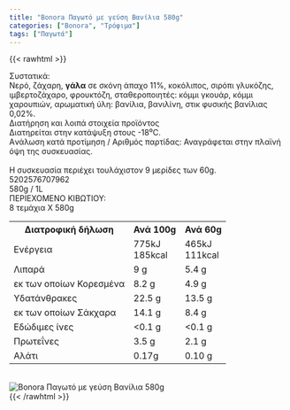 ```yaml
---
title: "Bonora Παγωτό με γεύση Βανίλια 580g"
categories: ["Bonora", "Τρόφιμα"]
tags: ["Παγωτά"]
---
```

{{< rawhtml >}}

<div class="sload96"><div class="product"><div id="sistatika">Συστατικά:</div><div class="alltext">Νερό, ζάχαρη, <b>γάλα</b> σε σκόνη άπαχο 11%, κοκόλιπος, σιρόπι γλυκόζης, ιμβερτοζάχαρο, φρουκτόζη, σταθεροποιητές: κόμμι γκουάρ, κόμμι χαρουπιών, αρωματική ύλη: βανίλια, βανιλίνη, στικ φυσικής βανίλιας 0,02%.</div><div id="loipa">Διατήρηση και λοιπά στοιχεία προϊόντος</div><div class="alltext">Διατηρείται στην κατάψυξη στους -18⁰C.<br>Aνάλωση κατά προτίμηση / Aριθμός παρτίδας: Αναγράφεται στην πλαϊνή όψη της συσκευασίας.<br><br>H συσκευασία περιέχει τουλάχιστον 9 μερίδες των 60g.</div><div id="barcode"><div id="barimage1"></div><span id="bartext">5202576707962</span></div><div id="varos"><div id="varosimage1"></div><span id="varostext">580g / 1L</span></div><div id="kivotio">ΠΕΡΙΕΧΟΜΕΝΟ ΚΙΒΩΤΙΟΥ:<br>8 τεμάχια Χ 580g</div><div class="tabout"><table id="diatable"><tbody><tr><th>Διατροφική δήλωση</th><th>Ανά 100g</th><th>Ανά 60g</th></tr><tr><td class="texr2">Ενέργεια</td><td class="texr">775kJ<br>185kcal</td><td class="texr">465kJ<br>111kcal</td></tr><tr><td class="texr2">Λιπαρά</td><td class="texr">9 g</td><td class="texr">5.4 g</td></tr><tr><td class="gray">εκ των οποίων Κορεσµένα</td><td class="gray2">8.2 g</td><td class="gray2">4.9 g</td></tr><tr><td class="texr2">Yδατάνθρακες</td><td class="texr">22.5 g</td><td class="texr">13.5 g</td></tr><tr><td class="gray">εκ των οποίων Σάκχαρα</td><td class="gray2">14.1 g</td><td class="gray2">8.4 g</td></tr><tr><td class="texr2">Eδώδιμες ίνες</td><td class="texr">&lt;0.1 g</td><td class="texr">&lt;0.1 g</td></tr><tr><td class="texr2">Πρωτεΐνες</td><td class="texr">3.5 g</td><td class="texr">2.1 g</td></tr><tr><td class="texr2">Αλάτι</td><td class="texr">0.17g</td><td class="texr">0.10 g</td></tr></tbody></table></div><br><div class="pimg"><img alt="Bonora Παγωτό με γεύση Βανίλια 580g" title="Bonora Παγωτό με γεύση Βανίλια 580g" src="/media/images/bonora-pagwto-me-geush-banilia-580g.jpg"></div></div></div>
{{< /rawhtml >}}


